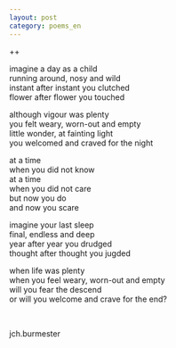 ```yaml
---
layout: post
category: poems_en
---
```

++
<br />

imagine a day as a child<br />
running around, nosy and wild<br />
instant after instant you clutched<br />
flower after flower you touched

although vigour was plenty<br />
you felt weary, worn-out and empty<br />
little wonder, at fainting light<br />
you welcomed and craved for the night<br />

at a time<br />
when you did not know<br />
at a time<br />
when you did not care<br />
but now you do<br />
and now you scare<br />

imagine your last sleep<br />
final, endless and deep<br />
year after year you drudged<br />
thought after thought you jugded

when life was plenty<br />
when you feel weary, worn-out and empty<br />
will you fear the descend<br />
or will you welcome and crave for the end?

<br />

jch.burmester
